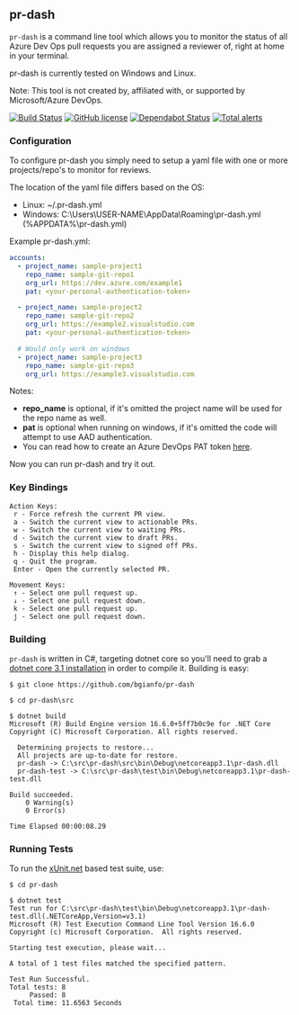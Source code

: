 pr-dash
-------

`pr-dash` is a command line tool which allows you to monitor the status
of all Azure Dev Ops pull requests you are assigned a reviewer of, right
at home in your terminal.

pr-dash is currently tested on Windows and Linux.

Note: This tool is not created by, affiliated with, or supported by Microsoft/Azure DevOps.

[![Build Status](https://travis-ci.org/bgianfo/pr-dash.svg?branch=master)](https://travis-ci.org/bgianfo/pr-dash)
[![GitHub license](https://img.shields.io/github/license/bgianfo/pr-dash.svg)]()
[![Dependabot Status](https://api.dependabot.com/badges/status?host=github&repo=bgianfo/pr-dash)](https://dependabot.com)
[![Total alerts](https://img.shields.io/lgtm/alerts/g/bgianfo/pr-dash.svg?logo=lgtm&logoWidth=18)](https://lgtm.com/projects/g/bgianfo/pr-dash/alerts/)


### Configuration

To configure pr-dash you simply need to setup a yaml file with one or more
projects/repo's to monitor for reviews.

The location of the yaml file differs based on the OS:
- Linux: ~/.pr-dash.yml
- Windows: C:\Users\USER-NAME\AppData\Roaming\pr-dash.yml (%APPDATA%\pr-dash.yml)

Example pr-dash.yml:

```yaml
accounts:
  - project_name: sample-project1
    repo_name: sample-git-repo1
    org_url: https://dev.azure.com/example1
    pat: <your-personal-authentication-token>

  - project_name: sample-project2
    repo_name: sample-git-repo2
    org_url: https://example2.visualstudio.com
    pat: <your-personal-authentication-token>

  # Would only work on windows
  - project_name: sample-project3
    repo_name: sample-git-repo3
    org_url: https://example3.visualstudio.com

```

Notes:
- **repo_name** is optional, if it's omitted the project name will be used for the repo name as well.
- **pat** is optional when running on windows, if it's omitted the code will attempt to use AAD authentication.
- You can read how to create an Azure DevOps PAT token [here](https://docs.microsoft.com/en-us/azure/devops/organizations/accounts/use-personal-access-tokens-to-authenticate?view=azure-devops).

Now you can run pr-dash and try it out.

### Key Bindings

    Action Keys:
     r - Force refresh the current PR view.
     a - Switch the current view to actionable PRs.
     w - Switch the current view to waiting PRs.
     d - Switch the current view to draft PRs.
     s - Switch the current view to signed off PRs.
     h - Display this help dialog.
     q - Quit the program.
     Enter - Open the currently selected PR.

    Movement Keys:
     ↑ - Select one pull request up.
     ↓ - Select one pull request down.
     k - Select one pull request up.
     j - Select one pull request down.

### Building

`pr-dash` is written in C#, targeting dotnet core so you'll need to grab a
[dotnet core 3.1 installation](https://dotnet.microsoft.com/download/dotnet-core/3.1) in order to compile it.
Building is easy:

```
$ git clone https://github.com/bgianfo/pr-dash

$ cd pr-dash\src

$ dotnet build
Microsoft (R) Build Engine version 16.6.0+5ff7b0c9e for .NET Core
Copyright (C) Microsoft Corporation. All rights reserved.

  Determining projects to restore...
  All projects are up-to-date for restore.
  pr-dash -> C:\src\pr-dash\src\bin\Debug\netcoreapp3.1\pr-dash.dll
  pr-dash-test -> C:\src\pr-dash\test\bin\Debug\netcoreapp3.1\pr-dash-test.dll

Build succeeded.
    0 Warning(s)
    0 Error(s)

Time Elapsed 00:00:08.29
```

### Running Tests

To run the [xUnit.net](https://xunit.net/) based test suite, use:

```
$ cd pr-dash

$ dotnet test
Test run for C:\src\pr-dash\test\bin\Debug\netcoreapp3.1\pr-dash-test.dll(.NETCoreApp,Version=v3.1)
Microsoft (R) Test Execution Command Line Tool Version 16.6.0
Copyright (c) Microsoft Corporation.  All rights reserved.

Starting test execution, please wait...

A total of 1 test files matched the specified pattern.

Test Run Successful.
Total tests: 8
     Passed: 8
 Total time: 11.6563 Seconds

```

